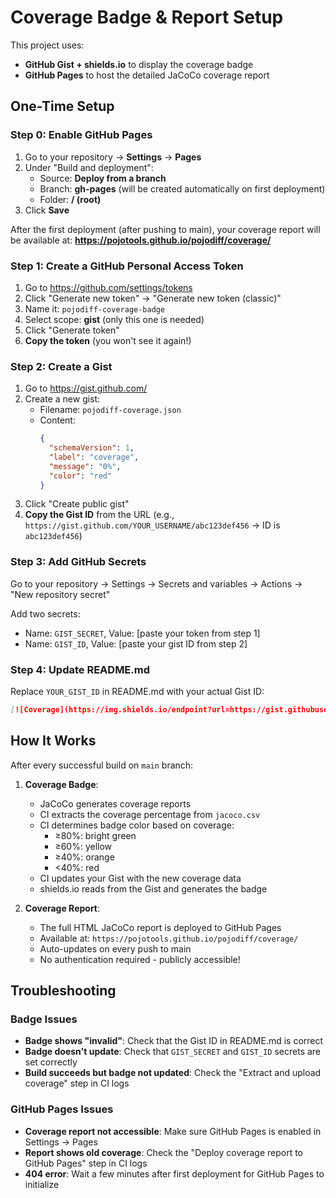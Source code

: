 # Coverage Badge & Report Setup

This project uses:
- **GitHub Gist + shields.io** to display the coverage badge
- **GitHub Pages** to host the detailed JaCoCo coverage report

## One-Time Setup

### Step 0: Enable GitHub Pages

1. Go to your repository → **Settings** → **Pages**
2. Under "Build and deployment":
   - Source: **Deploy from a branch**
   - Branch: **gh-pages** (will be created automatically on first deployment)
   - Folder: **/ (root)**
3. Click **Save**

After the first deployment (after pushing to main), your coverage report will be available at:
**https://pojotools.github.io/pojodiff/coverage/**

### Step 1: Create a GitHub Personal Access Token

1. Go to https://github.com/settings/tokens
2. Click "Generate new token" → "Generate new token (classic)"
3. Name it: `pojodiff-coverage-badge`
4. Select scope: **gist** (only this one is needed)
5. Click "Generate token"
6. **Copy the token** (you won't see it again!)

### Step 2: Create a Gist

1. Go to https://gist.github.com/
2. Create a new gist:
   - Filename: `pojodiff-coverage.json`
   - Content:
     ```json
     {
       "schemaVersion": 1,
       "label": "coverage",
       "message": "0%",
       "color": "red"
     }
     ```
3. Click "Create public gist"
4. **Copy the Gist ID** from the URL (e.g., `https://gist.github.com/YOUR_USERNAME/abc123def456` → ID is `abc123def456`)

### Step 3: Add GitHub Secrets

Go to your repository → Settings → Secrets and variables → Actions → "New repository secret"

Add two secrets:
- Name: `GIST_SECRET`, Value: [paste your token from step 1]
- Name: `GIST_ID`, Value: [paste your gist ID from step 2]

### Step 4: Update README.md

Replace `YOUR_GIST_ID` in README.md with your actual Gist ID:

```markdown
[![Coverage](https://img.shields.io/endpoint?url=https://gist.githubusercontent.com/YOUR_USERNAME/YOUR_GIST_ID/raw/pojodiff-coverage.json)](https://pojotools.github.io/pojodiff/coverage/)
```

## How It Works

After every successful build on `main` branch:

1. **Coverage Badge**:
   - JaCoCo generates coverage reports
   - CI extracts the coverage percentage from `jacoco.csv`
   - CI determines badge color based on coverage:
     - ≥80%: bright green
     - ≥60%: yellow
     - ≥40%: orange
     - <40%: red
   - CI updates your Gist with the new coverage data
   - shields.io reads from the Gist and generates the badge

2. **Coverage Report**:
   - The full HTML JaCoCo report is deployed to GitHub Pages
   - Available at: `https://pojotools.github.io/pojodiff/coverage/`
   - Auto-updates on every push to main
   - No authentication required - publicly accessible!

## Troubleshooting

### Badge Issues
- **Badge shows "invalid"**: Check that the Gist ID in README.md is correct
- **Badge doesn't update**: Check that `GIST_SECRET` and `GIST_ID` secrets are set correctly
- **Build succeeds but badge not updated**: Check the "Extract and upload coverage" step in CI logs

### GitHub Pages Issues
- **Coverage report not accessible**: Make sure GitHub Pages is enabled in Settings → Pages
- **Report shows old coverage**: Check the "Deploy coverage report to GitHub Pages" step in CI logs
- **404 error**: Wait a few minutes after first deployment for GitHub Pages to initialize
